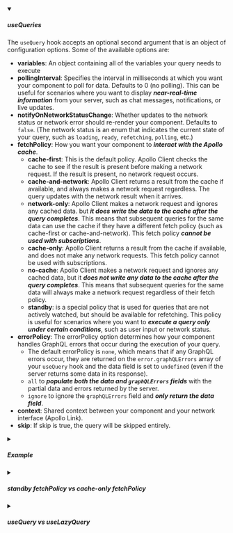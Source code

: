 <!-- https://brandfolder.com/workbench/extract-text-from-image -->
<!-- ![for root](/img/interviews/angular/forroot.png) -->

<details open>
<summary><h5>useQueries</h5></summary>

The `useQuery` hook accepts an optional second argument that is an object of configuration options. Some of the available options are:

- **variables**: An object containing all of the variables your query needs to execute
- **pollingInterval**: Specifies the interval in milliseconds at which you want your component to poll for data. Defaults to 0 (no polling). This can be useful for scenarios where you want to display ***near-real-time information*** from your server, such as chat messages, notifications, or live updates.
- **notifyOnNetworkStatusChange**: Whether updates to the network status or network error should re-render your component. Defaults to `false`. (The network status is an enum that indicates the current state of your query, such as `loading`, `ready`, `refetching`, `polling`, etc.)
- **fetchPolicy**: How you want your component to ***interact with the Apollo cache***.
    - **cache-first**: This is the default policy. Apollo Client checks the cache to see if the result is present before making a network request. If the result is present, no network request occurs.
    - **cache-and-network**: Apollo Client returns a result from the cache if available, and always makes a network request regardless. The query updates with the network result when it arrives.
    - **network-only**: Apollo Client makes a network request and ignores any cached data. but ***it does write the data to the cache after the query completes***. This means that subsequent queries for the same data can use the cache if they have a different fetch policy (such as cache-first or cache-and-network). This fetch policy ***cannot be used with subscriptions***.
    - **cache-only**: Apollo Client returns a result from the cache if available, and does not make any network requests. This fetch policy cannot be used with subscriptions.
    - **no-cache**: Apollo Client makes a network request and ignores any cached data, but it ***does not write any data to the cache after the query completes***. This means that subsequent queries for the same data will always make a network request regardless of their fetch policy.
    - **standby**: is a special policy that is used for queries that are not actively watched, but should be available for refetching. This policy is useful for scenarios where you want to ***execute a query only under certain conditions***, such as user input or network status.
- **errorPolicy**: The errorPolicy option determines how your component handles GraphQL errors that occur during the execution of your query.
    - The default errorPolicy is `none`, which means that if any GraphQL errors occur, they are returned on the `error.graphQLErrors` array of your `useQuery` hook and the data field is set to `undefined` (even if the server returns some data in its response).
    - `all` to ***populate both the data and `graphQLErrors` fields*** with the partial data and errors returned by the server.
    - `ignore` to ignore the `graphQLErrors` field and ***only return the data field***.
- **context**: Shared context between your component and your network interface (Apollo Link).
- **skip**: If skip is true, the query will be skipped entirely.

</details>

<details>
<summary><h5>Example</h5></summary>

```jsx
import { gql, useQuery } from '@apollo/client';

const GET_BOOKS = gql`
  query GetBooks($author: String) {
    books(author: $author) {
      id
      title
      genre
    }
  }
`;

function Books({ author }) {
  const { loading, error, data, networkStatus, refetch } = useQuery(GET_BOOKS, {
    variables: { author }, // pass the author name variable to the query
    pollInterval: 5000, // poll the server every 5 seconds (i.e, refetch every 1 second)
    notifyOnNetworkStatusChange: true, // re-render every time the query starts and stops polling
    fetchPolicy: 'cache-and-network', // use both cache and network for the query
    errorPolicy: 'all', // return both data and errors from the query
    context: { headers: { 'X-Auth-Token': 'some-token' } }, // pass some custom headers to the query
    skip: !author, // skip the query if author is falsy
  });

  if (loading) return 'Loading...';
  if (error) return `Error! ${error.message}`;

  return (
    <div>
      <h2>Books by {author}</h2>
      <ul>
        {data.books.map((book) => (
          <li key={book.id}>
            {book.title} ({book.genre})
          </li>
        ))}
      </ul>
      {networkStatus === 4 && <p>Refetching...</p>}
      <button onClick={() => refetch()}>Refresh</button>
    </div>
  );
}

```
</details>

<details>
<summary><h5>standby fetchPolicy vs cache-only fetchPolicy</h5></summary>

When you use the `standby` fetch policy, Apollo Client ***returns a result from the cache if available, and does not make any network requests***. However, unlike the `cache-only` policy, the standby policy ***allows you to refetch the query manually*** or ***with a different fetch policy when needed***.

For example, You can set the initial fetch policy to `standby` and then use the `refetch` function with a different fetch policy (such as `network-only`) when the user clicks a button to apply the filters. For example:

```js
function Chart({ filters }) {
  const { loading, error, data, refetch } = useQuery(GET_DATA, {
    variables: filters,
    fetchPolicy: "standby" // do not execute the query until refetched
  });

  function handleApplyFilters() {
    refetch({ fetchPolicy: "network-only" }); // execute the query with the current filters
  }

  return (
    <div>
      <button onClick={handleApplyFilters}>Apply filters</button>
      {loading && <p>Loading...</p>}
      {error && <p>Error :(</p>}
      {data && <Chart data={data} />}
    </div>
  );
}
```

</details>

<details>
<summary><h5>useQuery vs useLazyQuery</h5></summary>

The main difference between `useQuery` and `useLazyQuery` is whether the hook executes the query immediately or not.

| useQuery | useLazyQuery |
| --- | --- |
| Executes the query immediately when the component renders | Does not execute the query until the returned function is called |
| Returns an object with loading, error, data, and other properties | Returns a tuple with a function and an object with loading, error, data, and other properties |
| Can refetch the query manually or with a different fetch policy | Can execute the query with variables and options |
| Useful for fetching data that is needed for rendering the component | Useful for fetching data that depends on user input or other conditions |

```js
// useQuery example
function Dogs({ onDogSelected }) {
  const { loading, error, data } = useQuery(GET_DOGS); // execute the query when the component renders

  if (loading) return "Loading...";
  if (error) return `Error! ${error.message}`;

  return (
    <select name="dog" onChange={onDogSelected}>
      {data.dogs.map((dog) => (
        <option key={dog.id} value={dog.breed}>
          {dog.breed}
        </option>
      ))}
    </select>
  );
}

// useLazyQuery example
function Chart({ filters }) {
  const [getChart, { loading, error, data }] = useLazyQuery(GET_CHART); // do not execute the query until getChart is called

  function handleApplyFilters() {
    getChart({ variables: filters }); // execute the query with the current filters
  }

  return (
    <div>
      <button onClick={handleApplyFilters}>Apply filters</button>
      {loading && <p>Loading...</p>}
      {error && <p>Error :(</p>}
      {data && <Chart data={data} />}
    </div>
  );
}
```

</details>
